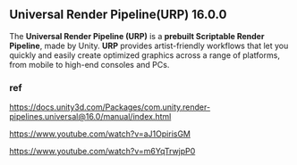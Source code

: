 ## Universal Render Pipeline(URP) 16.0.0
The **Universal Render Pipeline (URP)** is a **prebuilt Scriptable Render Pipeline**, made by Unity. **URP** provides artist-friendly workflows that let you quickly and easily create optimized graphics across a range of platforms, from mobile to high-end consoles and PCs.


### ref
https://docs.unity3d.com/Packages/com.unity.render-pipelines.universal@16.0/manual/index.html

https://www.youtube.com/watch?v=aJ1OpirisGM

https://www.youtube.com/watch?v=m6YqTrwjpP0

